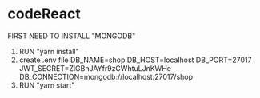 # codeReact
FIRST NEED TO INSTALL "MONGODB"

1. RUN "yarn install"
2. create .env file
DB_NAME=shop
DB_HOST=localhost
DB_PORT=27017
JWT_SECRET=ZiGBnJAYfr9zCWhtuLJnKWHe
DB_CONNECTION=mongodb://localhost:27017/shop
3. RUN "yarn start"
